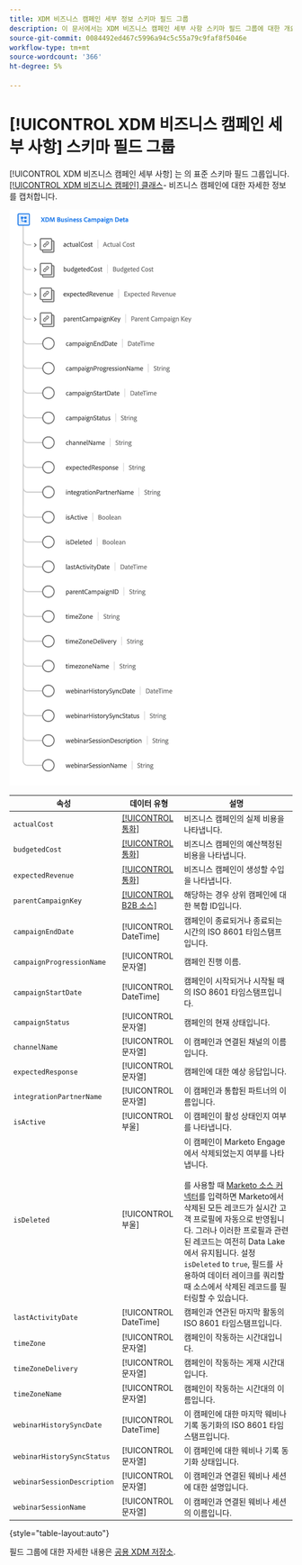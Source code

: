 ```yaml
---
title: XDM 비즈니스 캠페인 세부 정보 스키마 필드 그룹
description: 이 문서에서는 XDM 비즈니스 캠페인 세부 사항 스키마 필드 그룹에 대한 개요를 제공합니다.
source-git-commit: 0084492ed467c5996a94c5c55a79c9faf8f5046e
workflow-type: tm+mt
source-wordcount: '366'
ht-degree: 5%

---
```


# [!UICONTROL XDM 비즈니스 캠페인 세부 사항] 스키마 필드 그룹

[!UICONTROL XDM 비즈니스 캠페인 세부 사항] 는 의 표준 스키마 필드 그룹입니다. [[!UICONTROL XDM 비즈니스 캠페인] 클래스](../../classes/b2b/business-campaign.md)- 비즈니스 캠페인에 대한 자세한 정보를 캡처합니다.

![UI에 표시되는 XDM 비즈니스 캠페인 세부 사항 필드 그룹의 구조](../../images/field-groups/b2b/business-campaign-details.png)

| 속성 | 데이터 유형 | 설명 |
| --- | --- | --- |
| `actualCost` | [[!UICONTROL 통화]](../../data-types/currency.md) | 비즈니스 캠페인의 실제 비용을 나타냅니다. |
| `budgetedCost` | [[!UICONTROL 통화]](../../data-types/currency.md) | 비즈니스 캠페인의 예산책정된 비용을 나타냅니다. |
| `expectedRevenue` | [[!UICONTROL 통화]](../../data-types/currency.md) | 비즈니스 캠페인이 생성할 수입을 나타냅니다. |
| `parentCampaignKey` | [[!UICONTROL B2B 소스]](../../data-types/b2b-source.md) | 해당하는 경우 상위 캠페인에 대한 복합 ID입니다. |
| `campaignEndDate` | [!UICONTROL DateTime] | 캠페인이 종료되거나 종료되는 시간의 ISO 8601 타임스탬프입니다. |
| `campaignProgressionName` | [!UICONTROL 문자열] | 캠페인 진행 이름. |
| `campaignStartDate` | [!UICONTROL DateTime] | 캠페인이 시작되거나 시작될 때의 ISO 8601 타임스탬프입니다. |
| `campaignStatus` | [!UICONTROL 문자열] | 캠페인의 현재 상태입니다. |
| `channelName` | [!UICONTROL 문자열] | 이 캠페인과 연결된 채널의 이름입니다. |
| `expectedResponse` | [!UICONTROL 문자열] | 캠페인에 대한 예상 응답입니다. |
| `integrationPartnerName` | [!UICONTROL 문자열] | 이 캠페인과 통합된 파트너의 이름입니다. |
| `isActive` | [!UICONTROL 부울] | 이 캠페인이 활성 상태인지 여부를 나타냅니다. |
| `isDeleted` | [!UICONTROL 부울] | 이 캠페인이 Marketo Engage에서 삭제되었는지 여부를 나타냅니다.<br><br>를 사용할 때 [Marketo 소스 커넥터](../../../sources/connectors/adobe-applications/marketo/marketo.md)를 입력하면 Marketo에서 삭제된 모든 레코드가 실시간 고객 프로필에 자동으로 반영됩니다. 그러나 이러한 프로필과 관련된 레코드는 여전히 Data Lake에서 유지됩니다. 설정 `isDeleted` to `true`, 필드를 사용하여 데이터 레이크를 쿼리할 때 소스에서 삭제된 레코드를 필터링할 수 있습니다. |
| `lastActivityDate` | [!UICONTROL DateTime] | 캠페인과 연관된 마지막 활동의 ISO 8601 타임스탬프입니다. |
| `timeZone` | [!UICONTROL 문자열] | 캠페인이 작동하는 시간대입니다. |
| `timeZoneDelivery` | [!UICONTROL 문자열] | 캠페인이 작동하는 게재 시간대입니다. |
| `timeZoneName` | [!UICONTROL 문자열] | 캠페인이 작동하는 시간대의 이름입니다. |
| `webinarHistorySyncDate` | [!UICONTROL DateTime] | 이 캠페인에 대한 마지막 웨비나 기록 동기화의 ISO 8601 타임스탬프입니다. |
| `webinarHistorySyncStatus` | [!UICONTROL 문자열] | 이 캠페인에 대한 웨비나 기록 동기화 상태입니다. |
| `webinarSessionDescription` | [!UICONTROL 문자열] | 이 캠페인과 연결된 웨비나 세션에 대한 설명입니다. |
| `webinarSessionName` | [!UICONTROL 문자열] | 이 캠페인과 연결된 웨비나 세션의 이름입니다. |

{style=&quot;table-layout:auto&quot;}

필드 그룹에 대한 자세한 내용은 [공용 XDM 저장소](https://github.com/adobe/xdm/blob/master/components/fieldgroups/campaign/campaign-details.schema.json).
